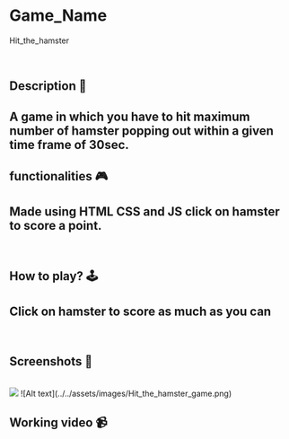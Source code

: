 # **Game_Name** 

Hit_the_hamster

<br>

## **Description 📃**
A game in which you have to hit maximum number of hamster popping out within a given time frame of 30sec.
- 

## **functionalities 🎮**
Made using HTML CSS and JS click on hamster to score a point.
- 
<br>

## **How to play? 🕹️**
Click on hamster to score as much as you can
- 

<br>

## **Screenshots 📸**

<br>
<img width="1352" src="https://github.com/kunjgit/GameZone/assets/144280247/9827e9f0-cbc5-40fa-9307-742898bfbef7">
![Alt text](../../assets/images/Hit_the_hamster_game.png)
<br>

## **Working video 📹**
